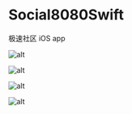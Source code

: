 # Social8080Swift
极速社区 iOS app

![alt](https://github.com/sjcode/Social8080Swift/blob/master/pictures/0x0ss.jpg)

![alt](https://github.com/sjcode/Social8080Swift/blob/master/pictures/0x0ss-2.jpg)

![alt](https://github.com/sjcode/Social8080Swift/blob/master/pictures/0x0ss-3.jpg)

![alt](https://github.com/sjcode/Social8080Swift/blob/master/pictures/0x0ss-4.jpg)
